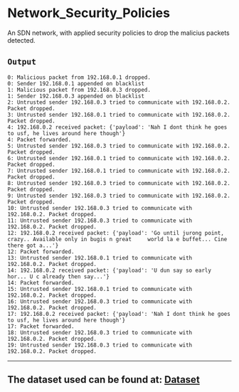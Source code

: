 # Network_Security_Policies
An SDN network, with applied security policies to drop the malicius packets detected.

## `Output`

    0: Malicious packet from 192.168.0.1 dropped.
    0: Sender 192.168.0.1 appended on blacklist
    1: Malicious packet from 192.168.0.3 dropped.
    1: Sender 192.168.0.3 appended on blacklist
    2: Untrusted sender 192.168.0.3 tried to communicate with 192.168.0.2. Packet dropped.
    3: Untrusted sender 192.168.0.1 tried to communicate with 192.168.0.2. Packet dropped.
    4: 192.168.0.2 received packet: {'payload': 'Nah I dont think he goes to usf, he lives around here though'}
    4: Packet forwarded.
    5: Untrusted sender 192.168.0.3 tried to communicate with 192.168.0.2. Packet dropped.
    6: Untrusted sender 192.168.0.1 tried to communicate with 192.168.0.2. Packet dropped.
    7: Untrusted sender 192.168.0.1 tried to communicate with 192.168.0.2. Packet dropped.
    8: Untrusted sender 192.168.0.3 tried to communicate with 192.168.0.2. Packet dropped.
    9: Untrusted sender 192.168.0.3 tried to communicate with 192.168.0.2. Packet dropped.
    10: Untrusted sender 192.168.0.3 tried to communicate with 192.168.0.2. Packet dropped.
    11: Untrusted sender 192.168.0.3 tried to communicate with 192.168.0.2. Packet dropped.
    12: 192.168.0.2 received packet: {'payload': 'Go until jurong point, crazy.. Available only in bugis n great     world la e buffet... Cine there got a...'}
    12: Packet forwarded.
    13: Untrusted sender 192.168.0.1 tried to communicate with 192.168.0.2. Packet dropped.
    14: 192.168.0.2 received packet: {'payload': 'U dun say so early hor... U c already then say...'}
    14: Packet forwarded.
    15: Untrusted sender 192.168.0.1 tried to communicate with 192.168.0.2. Packet dropped.
    16: Untrusted sender 192.168.0.3 tried to communicate with 192.168.0.2. Packet dropped.
    17: 192.168.0.2 received packet: {'payload': 'Nah I dont think he goes to usf, he lives around here though'}
    17: Packet forwarded.
    18: Untrusted sender 192.168.0.3 tried to communicate with 192.168.0.2. Packet dropped.
    19: Untrusted sender 192.168.0.3 tried to communicate with 192.168.0.2. Packet dropped.
___

## The dataset used can be found at: __[Dataset](https://www.kaggle.com/code/priyankzz/spamclassifier/input)__
